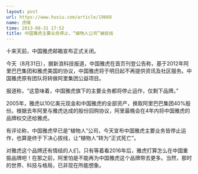 ```yaml
---
layout: post
url: https://www.huxiu.com/article/19660
name: 虎嗅
time: 2013-08-31 17:52
title: 中国雅虎主要业务停止，“植物人公司”被拔线
---
```

十来天前，中国雅虎邮箱宣布正式关闭。

今天（8月31日），据新浪科技报道，中国雅虎在首页刊登公告称，基于2012年阿里巴巴集团和雅虎美国的协议，中国雅虎将于明日起不再提供资讯及社区服务。中国雅虎原有团队将转做阿里集团公益项目。

报道称，“这意味着，中国雅虎旗下的主要业务都将停止运作，仅剩下品牌。”

2005年，雅虎以10亿美元现金和中国雅虎的全部资产，换取阿里巴巴集团40%股份。根据去年阿里与雅虎达成的股份回购协议，阿里最晚会在4年内将中国雅虎的品牌权交还给雅虎。

有评论称，中国雅虎早已是“植物人”公司，今天宣布中国雅虎主要业务皆停止运作，也算是终于下决心拔线，让“植物人”转为“正式死亡”。

对雅虎这个品牌还有情结的人们，只有等着看2016年后，雅虎打算怎么在中国重振品牌吧！在那之前，阿里怕是不能再为中国雅虎这个品牌带去更多。当然，那时的世界、科技与格局，已非现在所能想象。

